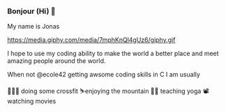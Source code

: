 ### Bonjour (Hi) 👋

My name is Jonas

https://media.giphy.com/media/7mphKnQl4gUz6/giphy.gif

I hope to use my coding ability to make the world a better place and meet amazing people around the world.

When not @ecole42 getting awsome coding skills in C I am usually

 🏋🏼‍♂️ doing some crossfit
 ⛷enjoying the mountain 
 🧘‍♂️ teaching yoga
 📽 watching movies
